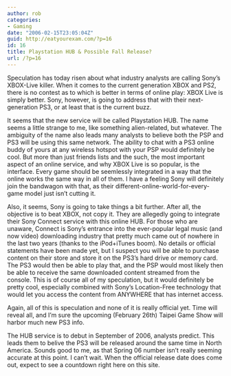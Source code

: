 ```yaml
---
author: rob
categories:
- Gaming
date: "2006-02-15T23:05:04Z"
guid: http://eatyourexam.com/?p=16
id: 16
title: Playstation HUB & Possible Fall Release?
url: /?p=16
---
```

Speculation has today risen about what industry analysts are calling Sony&#8217;s XBOX-Live killer. When it comes to the current generation XBOX and PS2, there is no contest as to which is better in terms of online play: XBOX Live is simply better. Sony, however, is going to address that with their next-generation PS3, or at least that is the current buzz.

It seems that the new service will be called Playstation HUB. The name seems a little strange to me, like something alien-related, but whatever. The ambiguity of the name also leads many analysts to believe both the PSP and PS3 will be using this same network. The ability to chat with a PS3 online buddy of yours at any wireless hotspot with your PSP would definitely be cool. But more than just friends lists and the such, the most important aspect of an online service, and why XBOX Live is so popular, is the interface. Every game should be seemlessly integrated in a way that the online works the same way in all of them. I have a feeling Sony will definitely join the bandwagon with that, as their different-online-world-for-every-game model just isn&#8217;t cutting it.

Also, it seems, Sony is going to take things a bit further. After all, the objective is to beat XBOX, not copy it. They are allegedly going to integrate their Sony Connect service with this online HUB. For those who are unaware, Connect is Sony&#8217;s entrance into the ever-popular legal music (and now video) downloading industry that pretty much came out of nowhere in the last two years (thanks to the iPod+iTunes boom). No details or official statements have been made yet, but I suspect you will be able to purchase content on their store and store it on the PS3&#8217;s hard drive or memory card. The PS3 would then be able to play that, and the PSP would most likely then be able to receive the same downloaded content streamed from the console. This is of course all of my speculation, but it would definitely be pretty cool, especially combined with Sony&#8217;s Location-Free technology that would let you access the content from ANYWHERE that has internet access.

Again, all of this is speculation and none of it is really official yet. Time will reveal all, and I&#8217;m sure the upcoming (February 26th) Taipei Game Show will harbor much new PS3 info.

The HUB service is to debut in September of 2006, analysts predict. This leads them to belive the PS3 will be released around the same time in North America. Sounds good to me, as that Spring 06 number isn&#8217;t really seeming accurate at this point. I can&#8217;t wait. When the official release date does come out, expect to see a countdown right here on this site.